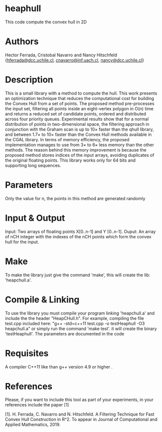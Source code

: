 # heaphull
This code compute the convex hull in 2D

# Authors
Hector Ferrada, Cristobal Navarro and Nancy Hitschfeld {hferrada@dcc.uchile.cl, cnavarro@inf.uach.cl, nancy@dcc.uchile.cl}

# Description
This is a small library with a method to compute the hull. 
This work presents an optimization technique that reduces the computational cost for building the Convex Hull from a set of points. The proposed method pre-processes the input set, filtering all points inside an eight-vertex polygon in O(n) time and returns a reduced set of candidate points, ordered and distributed across four priority queues. Experimental results show that for a normal distribution of points in two-dimensional space, the filtering approach in conjunction with the Graham scan is up to 10× faster than the qhull library, and between 1.7× to 10× faster than the Convex Hull methods available in the CGAL library.
In terms of memory efficiency, the proposed implementation manages to use from 3× to 6× less memory
than the other methods. The reason behind this memory improvement is because the proposed method stores indices of the input arrays, avoiding duplicates of the original floating points.
This library works only for 64 bits and supporting long sequences.

# Parameters 
Only the value for n, the points in this method are generated randomly

# Input & Output
Input: Two arrays of floating points X[0..n-1] and Y [0..n-1].
Ouput: An array of nCH integer with the indexes of the nCH points which form the convex hull for the input.

# Make
To make the library just give the command 'make', this will create the lib: 'heapchull.a'.

# Compile & Linking
To use the library you must compile your program linking 'heapchull.a' and include the the header "HeapCHull.h". For example, compiling the file test.cpp included here: "g++ -std=c++11 test.cpp -o testHeaphull -O3 heapchull.a" or simply run the command 'make test'. it will create the binary 'testHeaphull'. The parameters are documented in the code

# Requisites
A compiler C++11 like than g++ version 4.9 or higher . 

# References
Please, if you want to include this tool as part of your experiments, in your references include the paper [1]

[1]. H. Ferrada, C. Navarro and N. Hitschfeld. A Filtering Technique for Fast Convex Hull Construction in R^2. To appear in Journal of Computational and Applied Mathematics, 2019.
